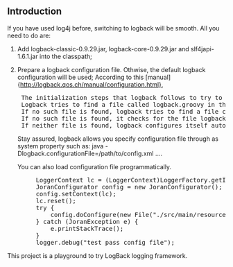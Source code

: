 ## Introduction 

If you have used log4j before, switching to logback will be smooth. 
All you need to do are:
1. Add logback-classic-0.9.29.jar, logback-core-0.9.29.jar and slf4japi-1.6.1.jar into the classpath;
2. Prepare a logback configuration file.  Othwise, the default logback configuration will be used;
   According to this [manual]{http://logback.qos.ch/manual/configuration.html},
   <pre>
    The initialization steps that logback follows to try to configure itself:
    Logback tries to find a file called logback.groovy in the classpath.
    If no such file is found, logback tries to find a file called logback-test.xml in the classpath.
    If no such file is found, it checks for the file logback.xml in the classpath..
    If neither file is found, logback configures itself automatically using the BasicConfigurator which will cause logging output to be directed to the console.
   </pre>
   
   Stay assured, logback allows you specify configuration file through as system property such as:
    java -Dlogback.configurationFile=/path/to/config.xml ....
    
   You can also load configuration file programmatically. 
   <pre>
  	    LoggerContext lc = (LoggerContext)LoggerFactory.getILoggerFactory();
		JoranConfigurator config = new JoranConfigurator();
		config.setContext(lc);
		lc.reset();
		try {
			config.doConfigure(new File("./src/main/resources/logback-test2.xml"));
		} catch (JoranException e) {
			e.printStackTrace();
		}
		logger.debug("test pass config file"); 
   </pre> 


This project is a playground to try LogBack logging framework.